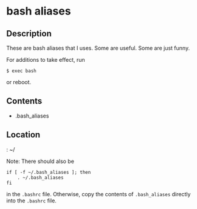 # bash aliases

## Description

These are bash aliases that I uses. Some are useful. Some are just funny.

For additions to take effect, run 

    $ exec bash 

or reboot.

## Contents

* .bash_aliases

## Location

:  ~/

Note: There should also be

    if [ -f ~/.bash_aliases ]; then
        . ~/.bash_aliases
    fi

in the `.bashrc` file. Otherwise, copy the contents of `.bash_aliases` directly into the `.bashrc` file.